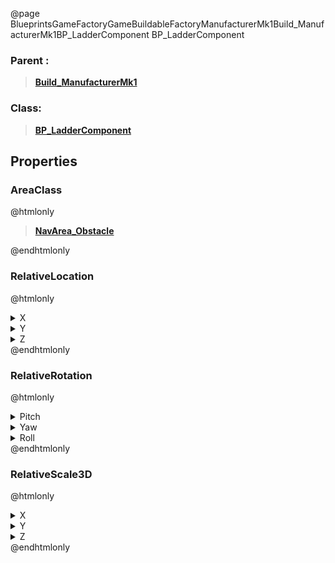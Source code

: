 @page BlueprintsGameFactoryGameBuildableFactoryManufacturerMk1Build_ManufacturerMk1BP_LadderComponent BP_LadderComponent
### Parent :
<b><a href="_blueprints_game_factory_game_buildable_factory_manufacturer_mk1_build__manufacturer_mk1.html"><blockquote>Build_ManufacturerMk1</blockquote></a></b>
### Class:
<b><a href="_blueprints_game_factory_game_buildable-shared_ladder_b_p__ladder_component.html"><blockquote>BP_LadderComponent</blockquote></a></b>
## Properties
### AreaClass
@htmlonly
<b><a href="_class_script_nav_area__obstacle.html"><blockquote>NavArea_Obstacle</blockquote></a></b>
@endhtmlonly

### RelativeLocation
@htmlonly
<details>
 <summary>X</summary>
<blockquote>895</blockquote>
</details>
<details>
 <summary>Y</summary>
<blockquote>-845</blockquote>
</details>
<details>
 <summary>Z</summary>
<blockquote>165</blockquote>
</details>
@endhtmlonly

### RelativeRotation
@htmlonly
<details>
 <summary>Pitch</summary>
<blockquote>0</blockquote>
</details>
<details>
 <summary>Yaw</summary>
<blockquote>-180.00030517578125</blockquote>
</details>
<details>
 <summary>Roll</summary>
<blockquote>0</blockquote>
</details>
@endhtmlonly

### RelativeScale3D
@htmlonly
<details>
 <summary>X</summary>
<blockquote>2.2096827030181885</blockquote>
</details>
<details>
 <summary>Y</summary>
<blockquote>1.9279996156692505</blockquote>
</details>
<details>
 <summary>Z</summary>
<blockquote>5.187033176422119</blockquote>
</details>
@endhtmlonly

